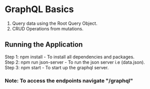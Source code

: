 # GraphQL Basics

1. Query data using the Root Query Object.
2. CRUD Operations from mutations.

## Running the Application

Step 1: npm install - To install all dependencies and packages. <br/>
Step 2: npm run json-server - To run the json server i.e (data.json).<br/>
Step 3: npm start - To start up the graphql server.<br/>

### Note: To access the endpoints navigate "/graphql"

